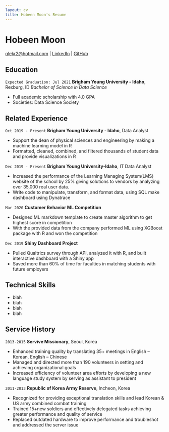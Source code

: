 ```yaml
---
layout: cv
title: Hobeen Moon's Resume
---
```

# Hobeen Moon

<div id="webaddress">
<a href="moo18024@byui.edu">qlekr2@hotmail.com</a>
| <a href="www.linkedin.com/in/hobeen-moon">LinkedIn</a>
| <a href="https://hobeen-moon.github.io/MoonHobeen_resume/.">GitHub</a>
</div>

<!-- https://www.monique.tech/the-art-of-markdown -->

## Education

`Expected Graduation: Jul 2021`
__Brigham Young University - Idaho__, Rexburg, ID 
*Bachelor of Science in Data Science*
- Full academic scholarship with 4.0 GPA
- Societies: Data Science Society

## Related Experience

`Oct 2019 - Present`
__Brigham Young University - Idaho__, Data Analyst 

- Support the dean of physical sciences and engineering by making a machine learning model in R
- Formatted, cleaned, combined, and filtered thousands of student data and provide visualizations in R 

`Dec 2019 - Present`
__Brigham Young University-Idaho__, IT Data Analyst 

- Increased the performance of the Learning Managing System(LMS) website of the school by 25%
giving solutions to vendors by analyzing over 35,000 real user data. 
- Write code to manipulate, transform, and format data, using SQL make dashboard using Dynatrace

`Mar 2020`
__Customer Behavior ML Competition__

- Designed ML markdown template to create master algorithm to get highest score in competition
- With the provided data from the company performed ML using XGBoost package with R and won the
competition

`Dec 2019`
__Shiny Dashboard Project__

- Pulled Qualtrics survey through API, analyzed it with R, and built interactive dashboard with a Shiny app 
- Saved more than 60% of time for faculties in matching students with future employers 

## Technical Skills
- blah
- blah
- blah
- blah

## Service History

`2013-2015`
__Servive Missionary__, Seoul, Korea

- Enhanced training quality by translating 35+ meetings in English – Korean, English – Chinese
- Managed and directed more than 190 volunteers in setting and achieving organizational goals
- Increased efficiency of volunteer area efforts by developing a new language study system by serving as
assistant to president 

`2011-2013`
__Republic of Korea Army Reserve__, Incheon, Korea

- Recognized for providing exceptional translation skills and lead Korean & US army combined combat
training
- Trained 15+new soldiers and effectively delegated tasks achieving greater performance and quality of
service
- Replaced outdated hardware to improve performance and troubleshot and addressed the server issue

<!-- ### Footer Last updated: May 2013 -->


